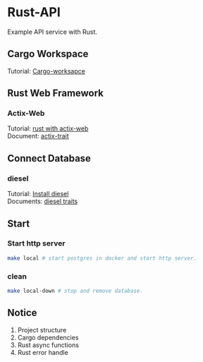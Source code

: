 # Rust-API
Example API service with Rust.

## Cargo Workspace
Tutorial: [Cargo-worksapce]("https://doc.rust-lang.org/book/ch14-03-cargo-workspaces.html")

## Rust Web Framework
### Actix-Web
Tutorial: [rust with actix-web](https://ithelp.ithome.com.tw/articles/10224273)     
Document: [actix-trait](https://docs.rs/actix-web/2.0.0/actix_web/)


## Connect Database
### diesel
Tutorial: [Install diesel](https://ithelp.ithome.com.tw/articles/102)       
Documents: [diesel traits](https://docs.diesel.rs/diesel/query_dsl/trait.RunQueryDsl.html#method.get_result)


## Start
### Start http server
```sh
make local # start postgres in docker and start http server.
```
### clean
```sh
make local-down # stop and remove database.
```

## Notice
1. Project structure
2. Cargo dependencies
3. Rust async functions 
4. Rust error handle